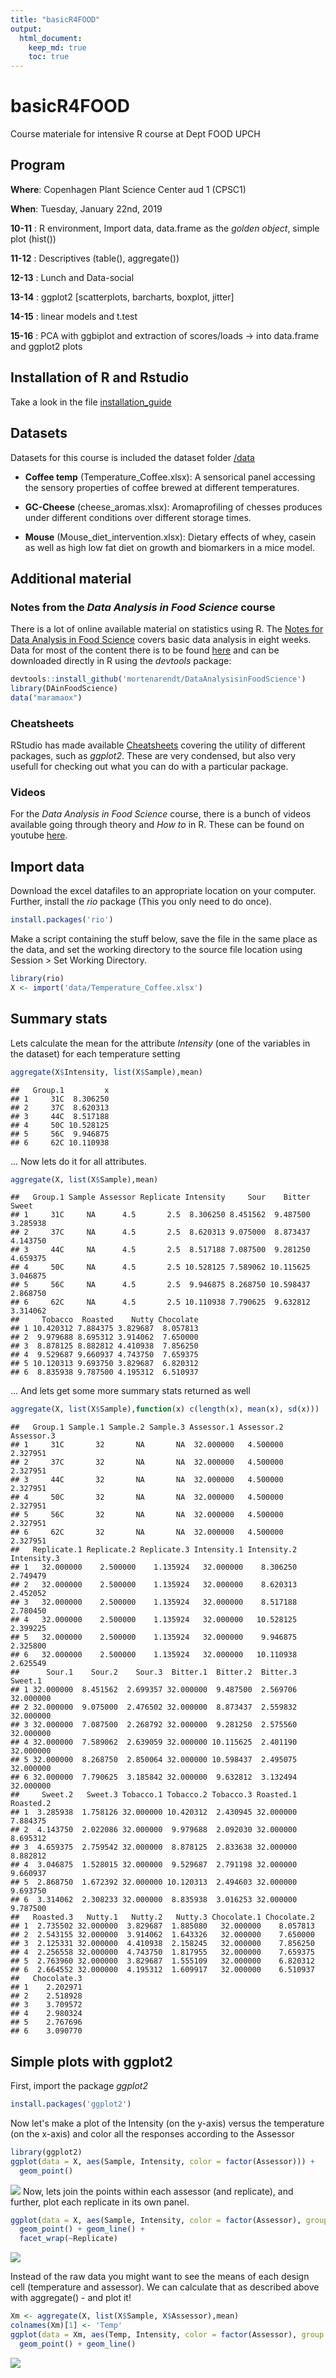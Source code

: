 ```yaml
---
title: "basicR4FOOD"
output:
  html_document:
    keep_md: true
    toc: true
---
```




# basicR4FOOD
Course materiale for intensive R course at Dept FOOD UPCH 

## Program
__Where__: Copenhagen Plant Science Center aud 1 (CPSC1)

__When__: Tuesday, January 22nd, 2019

__10-11__	: R environment, Import data, data.frame as the _golden object_, simple plot (hist()) 

__11-12__	: Descriptives (table(), aggregate())

__12-13__	: Lunch and Data-social

__13-14__	: ggplot2 [scatterplots, barcharts, boxplot, jitter]

__14-15__	: linear models and t.test

__15-16__	: PCA with ggbiplot and extraction of scores/loads -> into data.frame and ggplot2 plots


## Installation of R and Rstudio
Take a look in the file [installation_guide](https://github.com/mortenarendt/basicR4FOOD/blob/master/Installation_guide.pdf)

## Datasets
Datasets for this course is included the dataset folder [/data](https://github.com/mortenarendt/basicR4FOOD/tree/master/data)

* __Coffee temp__ (Temperature_Coffee.xlsx): A sensorical panel accessing the sensory properties of coffee brewed at different temperatures. 

* __GC-Cheese__ (cheese_aromas.xlsx): Aromaprofiling of chesses produces under different conditions over different storage times. 

* __Mouse__ (Mouse_diet_intervention.xlsx): Dietary effects of whey, casein as well as high low fat diet on growth and biomarkers in a mice model. 

## Additional material 

### Notes from the _Data Analysis in Food Science_ course
There is a lot of online available material on statistics using R. The [Notes for Data Analysis in Food Science](https://github.com/mortenarendt/basicR4FOOD/blob/master/Notes_FDA.pdf) covers basic data analysis in eight weeks. Data for most of the content there is to be found [here](https://github.com/mortenarendt/DataAnalysisinFoodScience/) and can be downloaded directly in R using the _devtools_ package: 


```r
devtools::install_github('mortenarendt/DataAnalysisinFoodScience')
library(DAinFoodScience)
data("maramaox") 
```

### Cheatsheets

RStudio has made available [Cheatsheets](https://www.rstudio.com/resources/cheatsheets/) covering the utility of different packages, such as _ggplot2_. These are very condensed, but also very usefull for checking out what you can do with a particular package. 

### Videos

For the _Data Analysis in Food Science_ course, there is a bunch of videos available going through theory and _How to_ in R. These can be found on youtube [here](https://www.youtube.com/playlist?list=PL4L59zaizb3FmBdxuDLRdzGsknTrZN6Ys). 


## Import data

Download the excel datafiles to an appropriate location on your computer. Further, install the _rio_ package 
(This you only need to do once). 


```r
install.packages('rio')
```
Make a script containing the stuff below, save the file in the same place as the data, and set the working directory to the source file location using Session > Set Working Directory. 


```r
library(rio)
X <- import('data/Temperature_Coffee.xlsx')
```

## Summary stats

Lets calculate the mean for the attribute _Intensity_ (one of the variables in the dataset) for each temperature setting


```r
aggregate(X$Intensity, list(X$Sample),mean)
```

```
##   Group.1         x
## 1     31C  8.306250
## 2     37C  8.620313
## 3     44C  8.517188
## 4     50C 10.528125
## 5     56C  9.946875
## 6     62C 10.110938
```
... Now lets do it for all attributes. 


```r
aggregate(X, list(X$Sample),mean)
```

```
##   Group.1 Sample Assessor Replicate Intensity     Sour    Bitter    Sweet
## 1     31C     NA      4.5       2.5  8.306250 8.451562  9.487500 3.285938
## 2     37C     NA      4.5       2.5  8.620313 9.075000  8.873437 4.143750
## 3     44C     NA      4.5       2.5  8.517188 7.087500  9.281250 4.659375
## 4     50C     NA      4.5       2.5 10.528125 7.589062 10.115625 3.046875
## 5     56C     NA      4.5       2.5  9.946875 8.268750 10.598437 2.868750
## 6     62C     NA      4.5       2.5 10.110938 7.790625  9.632812 3.314062
##     Tobacco  Roasted    Nutty Chocolate
## 1 10.420312 7.884375 3.829687  8.057813
## 2  9.979688 8.695312 3.914062  7.650000
## 3  8.878125 8.882812 4.410938  7.856250
## 4  9.529687 9.660937 4.743750  7.659375
## 5 10.120313 9.693750 3.829687  6.820312
## 6  8.835938 9.787500 4.195312  6.510937
```

... And lets get some more summary stats returned as well


```r
aggregate(X, list(X$Sample),function(x) c(length(x), mean(x), sd(x)))
```

```
##   Group.1 Sample.1 Sample.2 Sample.3 Assessor.1 Assessor.2 Assessor.3
## 1     31C       32       NA       NA  32.000000   4.500000   2.327951
## 2     37C       32       NA       NA  32.000000   4.500000   2.327951
## 3     44C       32       NA       NA  32.000000   4.500000   2.327951
## 4     50C       32       NA       NA  32.000000   4.500000   2.327951
## 5     56C       32       NA       NA  32.000000   4.500000   2.327951
## 6     62C       32       NA       NA  32.000000   4.500000   2.327951
##   Replicate.1 Replicate.2 Replicate.3 Intensity.1 Intensity.2 Intensity.3
## 1   32.000000    2.500000    1.135924   32.000000    8.306250    2.749479
## 2   32.000000    2.500000    1.135924   32.000000    8.620313    2.452052
## 3   32.000000    2.500000    1.135924   32.000000    8.517188    2.780450
## 4   32.000000    2.500000    1.135924   32.000000   10.528125    2.399225
## 5   32.000000    2.500000    1.135924   32.000000    9.946875    2.325800
## 6   32.000000    2.500000    1.135924   32.000000   10.110938    2.625549
##      Sour.1    Sour.2    Sour.3  Bitter.1  Bitter.2  Bitter.3   Sweet.1
## 1 32.000000  8.451562  2.699357 32.000000  9.487500  2.569706 32.000000
## 2 32.000000  9.075000  2.476502 32.000000  8.873437  2.559832 32.000000
## 3 32.000000  7.087500  2.268792 32.000000  9.281250  2.575560 32.000000
## 4 32.000000  7.589062  2.639059 32.000000 10.115625  2.401190 32.000000
## 5 32.000000  8.268750  2.850064 32.000000 10.598437  2.495075 32.000000
## 6 32.000000  7.790625  3.185842 32.000000  9.632812  3.132494 32.000000
##     Sweet.2   Sweet.3 Tobacco.1 Tobacco.2 Tobacco.3 Roasted.1 Roasted.2
## 1  3.285938  1.758126 32.000000 10.420312  2.430945 32.000000  7.884375
## 2  4.143750  2.022086 32.000000  9.979688  2.092030 32.000000  8.695312
## 3  4.659375  2.759542 32.000000  8.878125  2.833638 32.000000  8.882812
## 4  3.046875  1.528015 32.000000  9.529687  2.791198 32.000000  9.660937
## 5  2.868750  1.672392 32.000000 10.120313  2.494603 32.000000  9.693750
## 6  3.314062  2.308233 32.000000  8.835938  3.016253 32.000000  9.787500
##   Roasted.3   Nutty.1   Nutty.2   Nutty.3 Chocolate.1 Chocolate.2
## 1  2.735502 32.000000  3.829687  1.885080   32.000000    8.057813
## 2  2.543155 32.000000  3.914062  1.643326   32.000000    7.650000
## 3  2.125331 32.000000  4.410938  2.158245   32.000000    7.856250
## 4  2.256558 32.000000  4.743750  1.817955   32.000000    7.659375
## 5  2.763960 32.000000  3.829687  1.555109   32.000000    6.820312
## 6  2.664552 32.000000  4.195312  1.609917   32.000000    6.510937
##   Chocolate.3
## 1    2.202971
## 2    2.518928
## 3    3.709572
## 4    2.980324
## 5    2.767696
## 6    3.090770
```
          
## Simple plots with ggplot2

First, import the package _ggplot2_

```r
install.packages('ggplot2')
```

Now let's make a plot of the Intensity (on the y-axis) versus the temperature (on the x-axis) and color all the responses according to the Assessor


```r
library(ggplot2)
ggplot(data = X, aes(Sample, Intensity, color = factor(Assessor))) + 
  geom_point()
```

![](README_files/figure-html/unnamed-chunk-8-1.png)<!-- -->
Now, lets join the points within each assessor (and replicate), and further, plot each replicate in its own panel. 


```r
ggplot(data = X, aes(Sample, Intensity, color = factor(Assessor), group = factor(Assessor))) + 
  geom_point() + geom_line() + 
  facet_wrap(~Replicate)
```

![](README_files/figure-html/unnamed-chunk-9-1.png)<!-- -->

Instead of the raw data you might want to see the means of each design cell (temperature and assessor). We can calculate that as described above with aggregate() - and plot it!


```r
Xm <- aggregate(X, list(X$Sample, X$Assessor),mean)
colnames(Xm)[1] <- 'Temp'
ggplot(data = Xm, aes(Temp, Intensity, color = factor(Assessor), group = factor(Assessor))) + 
  geom_point() + geom_line()
```

![](README_files/figure-html/unnamed-chunk-10-1.png)<!-- -->
